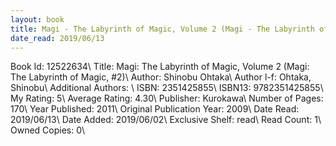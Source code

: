 ```yaml
---
layout: book
title: Magi - The Labyrinth of Magic, Volume 2 (Magi - The Labyrinth of Magic,  no. 2)
date_read: 2019/06/13
---
```


Book Id: 12522634\ 
Title: Magi: The Labyrinth of Magic, Volume 2 (Magi: The Labyrinth of Magic, #2)\ 
Author: Shinobu Ohtaka\ 
Author l-f: Ohtaka, Shinobu\ 
Additional Authors: \ 
ISBN: 2351425855\ 
ISBN13: 9782351425855\ 
My Rating: 5\ 
Average Rating: 4.30\ 
Publisher: Kurokawa\ 
Number of Pages: 170\ 
Year Published: 2011\ 
Original Publication Year: 2009\ 
Date Read: 2019/06/13\ 
Date Added: 2019/06/02\ 
Exclusive Shelf: read\ 
Read Count: 1\ 
Owned Copies: 0\ 

